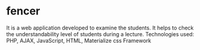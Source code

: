 # fencer
It is a web application developed to examine the students. It helps to check the understandability level of students during a lecture. Technologies used: PHP, AJAX, JavaScript, HTML, Materialize css Framework
